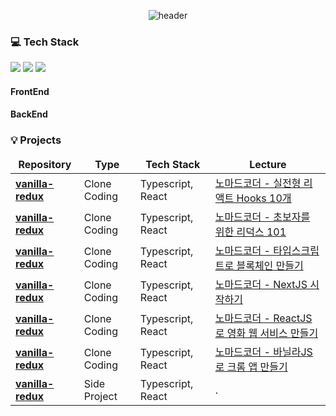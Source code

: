 <div align="center">

![header](https://capsule-render.vercel.app/api?type=Venom&text=Minkyung%20Portpolio%20👋&color=gradient&height=200)

</div>

<h3>💻 Tech Stack</h3>
<p>
<img src="https://img.shields.io/badge/React-61DAFB?style=for-the-badge&logo=React&logoColor=white"/>
<img src="https://img.shields.io/badge/nextjs-000000?style=for-the-badge&logo=nextdotjs&logoColor=white"/>
<img src="https://img.shields.io/badge/typescript-3178C6?style=for-the-badge&logo=typescript&logoColor=white"/>
</p>

<h4>FrontEnd</h4>
<h4>BackEnd</h4>

<h3>💡 Projects</h3>

<table>
  <thead align="center">
    <tr border: none;>
      <td><b>Repository</b></td>
      <td><b>Type</b></td>
      <td><b>Tech Stack</b></td>
      <td><b>Lecture</b></td>
    </tr>
  </thead>
  <tbody>
    <tr>
      <td><a href=""><b>vanilla-redux</b></a></td>
      <td>Clone Coding</td>
      <td>Typescript, React</td>
      <td><a href="">노마드코더 - 실전형 리액트 Hooks 10개</a></td>
    </tr>
    <tr>
      <td><a href=""><b>vanilla-redux</b></a></td>
      <td>Clone Coding</td>
      <td>Typescript, React</td>
      <td><a href="">노마드코더 - 초보자를 위한 리덕스 101</a></td>
    </tr>
    <tr>
      <td><a href=""><b>vanilla-redux</b></a></td>
      <td>Clone Coding</td>
      <td>Typescript, React</td>
      <td><a href="">노마드코더 - 타입스크립트로 블록체인 만들기</a></td>
    </tr>
    <tr>
      <td><a href=""><b>vanilla-redux</b></a></td>
      <td>Clone Coding</td>
      <td>Typescript, React</td>
      <td><a href="">노마드코더 - NextJS 시작하기</a></td>
    </tr>
    <tr>
      <td><a href=""><b>vanilla-redux</b></a></td>
      <td>Clone Coding</td>
      <td>Typescript, React</td>
      <td><a href="">노마드코더 - ReactJS로 영화 웹 서비스 만들기</a></td>
    </tr>
    <tr>
      <td><a href=""><b>vanilla-redux</b></a></td>
      <td>Clone Coding</td>
      <td>Typescript, React</td>
      <td><a href="">노마드코더 - 바닐라JS로 크롬 앱 만들기</a></td>
    </tr>
    <tr>
      <td><a href=""><b>vanilla-redux</b></a></td>
      <td>Side Project</td>
      <td>Typescript, React</td>
      <td>.</td>
    </tr>
  </tbody>
</table>

<!--
- 🔭 I’m currently working on ...
- 🌱 I’m currently learning ...
- 👯 I’m looking to collaborate on ...
- 🤔 I’m looking for help with ...
- 💬 Ask me about ...
- 📫 How to reach me: ...
- 😄 Pronouns: ...
- ⚡ Fun fact: ...
-->
